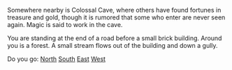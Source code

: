 Somewhere nearby is Colossal Cave, where others have found fortunes in
treasure and gold, though it is rumored that some who enter are never
seen again.  Magic is said to work in the cave.  

You are standing at the end of a road before a small brick building.
Around you is a forest.  A small stream flows out of the building and
down a gully.

Do you go:
[North](forest/forest.md)
[South](valley/valley.md)
[East](building/building.md)
[West](hill/hill.md)


